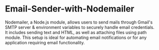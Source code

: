 # Email-Sender-with-Nodemailer
Nodemailer, a Node.js module, allows users to send mails through Gmail's SMTP server &amp; environment variables to securely handle email credentials. It includes sending text and HTML, as well as attaching files using path module. This setup is ideal for automating email notifications or for any application requiring email functionality.
